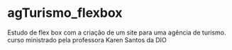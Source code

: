 # agTurismo_flexbox
 Estudo de flex box com a criação de um site para  uma agência de turismo. curso ministrado pela professora Karen Santos da DIO
